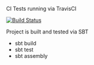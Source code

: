 
CI Tests running via TravisCI

[![Build Status](https://travis-ci.org/SharkyLV/RPS_Game_Scala.svg)](https://travis-ci.org/SharkyLV/RPS_Game_Scala)


Project is built and tested via SBT

* sbt build 
* sbt test
* sbt assembly
